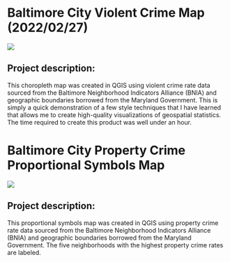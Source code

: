 # Baltimore City Violent Crime Map (2022/02/27)

<img src="Lab3ges383.svg?raw=true"/>

## Project description:
This choropleth map was created in QGIS using violent crime rate data sourced from the Baltimore Neighborhood Indicators Alliance (BNIA) and geographic boundaries borrowed from the Maryland Government. This is simply a quick demonstration of a few style techniques that I have learned that allows me to create high-quality visualizations of geospatial statistics. The time required to create this product was well under an hour. 

# Baltimore City Property Crime Proportional Symbols Map

<img src="Labwk10ges383.1.png?raw=true"/>

## Project description:
This proportional symbols map was created in QGIS using property crime rate data sourced from the Baltimore Neighborhood Indicators Alliance (BNIA) and geographic boundaries borrowed from the Maryland Government. The five neighborhoods with the highest property crime rates are labeled.
